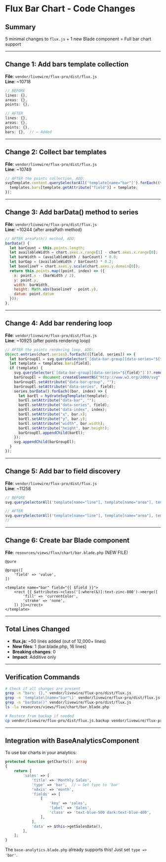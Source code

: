 # Flux Bar Chart - Code Changes

## Summary
5 minimal changes to `flux.js` + 1 new Blade component = Full bar chart support

---

## Change 1: Add bars template collection

**File**: `vendor/livewire/flux-pro/dist/flux.js`  
**Line**: ~10718

```javascript
// BEFORE
lines: {},
areas: {},
points: {},

// AFTER  
lines: {},
areas: {},
points: {},
bars: {},  // ← Added
```

---

## Change 2: Collect bar templates

**File**: `vendor/livewire/flux-pro/dist/flux.js`  
**Line**: ~10749

```javascript
// AFTER the points collection, ADD:
svgTemplate.content.querySelectorAll('template[name="bar"]').forEach((template) => {
  templates.bars[template.getAttribute("field")] = template;
});
```

---

## Change 3: Add barData() method to series

**File**: `vendor/livewire/flux-pro/dist/flux.js`  
**Line**: ~10244 (after areaPath method)

```javascript
// AFTER areaPath() method, ADD:
barData() {
  let barCount = this.points.length;
  let availableWidth = chart.axes.x.range[1] - chart.axes.x.range[0];
  let barWidth = (availableWidth / barCount) * 0.8;
  let barGap = (availableWidth / barCount) * 0.2;
  let baselineY = chart.axes.y.scale(chart.axes.y.domain[0]);
  return this.points.map((point, index) => ({
    x: point.x - (barWidth / 2),
    y: point.y,
    width: barWidth,
    height: Math.abs(baselineY - point.y),
    datum: point.datum
  }));
},
```

---

## Change 4: Add bar rendering loop

**File**: `vendor/livewire/flux-pro/dist/flux.js`  
**Line**: ~10925 (after points rendering loop)

```javascript
// AFTER the points rendering loop, ADD:
Object.entries(chart.series).forEach(([field, series]) => {
  let barGroupEl = svg.querySelector(`[data-bar-group][data-series="${field}"]`);
  let template = templates.bars[field];
  if (template) {
    svg.querySelector(`[data-bar-group][data-series="${field}"]`)?.remove();
    barGroupEl = document.createElementNS("http://www.w3.org/2000/svg", "g");
    barGroupEl.setAttribute("data-bar-group", "");
    barGroupEl.setAttribute("data-series", field);
    series.barData().forEach((bar, index) => {
      let barEl = hydrateSvgTemplate(template);
      barEl.setAttribute("data-bar", "");
      barEl.setAttribute("data-series", field);
      barEl.setAttribute("data-index", index);
      barEl.setAttribute("x", bar.x);
      barEl.setAttribute("y", bar.y);
      barEl.setAttribute("width", bar.width);
      barEl.setAttribute("height", bar.height);
      barGroupEl.appendChild(barEl);
    });
    svg.appendChild(barGroupEl);
  }
});
```

---

## Change 5: Add bar to field discovery

**File**: `vendor/livewire/flux-pro/dist/flux.js`  
**Line**: ~11258

```javascript
// BEFORE
svg.querySelectorAll('template[name="line"], template[name="area"], template[name="point"]')

// AFTER
svg.querySelectorAll('template[name="line"], template[name="area"], template[name="point"], template[name="bar"]')
//                                                                                          ^^^^^^^^^^^^^^^^ Added
```

---

## Change 6: Create bar Blade component

**File**: `resources/views/flux/chart/bar.blade.php` (NEW FILE)

```blade
@pure

@props([
    'field' => 'value',
])

<template name="bar" field="{{ $field }}">
    <rect {{ $attributes->class('[:where(&)]:text-zinc-800')->merge([
        'fill' => 'currentColor',
        'stroke' => 'none',
    ]) }}></rect>
</template>
```

---

## Total Lines Changed
- **flux.js**: ~50 lines added (out of 12,000+ lines)
- **New files**: 1 (bar.blade.php, 16 lines)
- **Breaking changes**: 0
- **Impact**: Additive only

---

## Verification Commands

```bash
# Check if all changes are present
grep -n "bars: {}," vendor/livewire/flux-pro/dist/flux.js
grep -n 'template\[name="bar"\]' vendor/livewire/flux-pro/dist/flux.js  
grep -n "barData()" vendor/livewire/flux-pro/dist/flux.js
ls -la resources/views/flux/chart/bar.blade.php

# Restore from backup if needed
cp vendor/livewire/flux-pro/dist/flux.js.backup vendor/livewire/flux-pro/dist/flux.js
```

---

## Integration with BaseAnalyticsComponent

To use bar charts in your analytics:

```php
protected function getCharts(): array
{
    return [
        'sales' => [
            'title' => 'Monthly Sales',
            'type' => 'bar',  // ← Set type to 'bar'
            'xAxis' => 'month',
            'fields' => [
                [
                    'key' => 'sales',
                    'label' => 'Sales',
                    'class' => 'text-blue-500 dark:text-blue-400',
                ],
            ],
            'data' => $this->getSalesData(),
        ],
    ];
}
```

The `base-analytics.blade.php` already supports this! Just set `type => 'bar'`.
